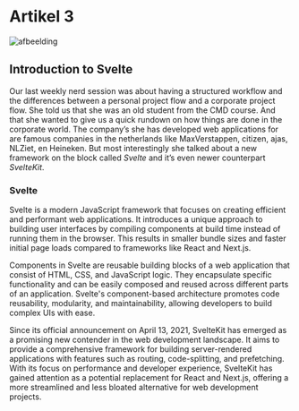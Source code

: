 # Artikel 3
![afbeelding](https://github.com/SafouaneM/weekly-nerd/assets/31611670/97405d5d-2163-44d7-971c-cf90aa5a17dd)

## Introduction to Svelte
Our last weekly nerd session was about having a structured workflow and the differences between a personal project flow and a corporate project flow. She told us that she was an old student from the CMD course. And that she wanted to give us a quick rundown on how things are done in the corporate world. The company’s she has developed web applications for are famous companies in the netherlands like MaxVerstappen, citizen, ajas, NLZiet, en Heineken. But most interestingly she talked about a new framework on the block called *Svelte* and it’s even newer counterpart *SvelteKit*.

### Svelte 
Svelte is a modern JavaScript framework that focuses on creating efficient and performant web applications. It introduces a unique approach to building user interfaces by compiling components at build time instead of running them in the browser. This results in smaller bundle sizes and faster initial page loads compared to frameworks like React and Next.js.

Components in Svelte are reusable building blocks of a web application that consist of HTML, CSS, and JavaScript logic. They encapsulate specific functionality and can be easily composed and reused across different parts of an application. Svelte's component-based architecture promotes code reusability, modularity, and maintainability, allowing developers to build complex UIs with ease.

Since its official announcement on April 13, 2021, SvelteKit has emerged as a promising new contender in the web development landscape. It aims to provide a comprehensive framework for building server-rendered applications with features such as routing, code-splitting, and prefetching. With its focus on performance and developer experience, SvelteKit has gained attention as a potential replacement for React and Next.js, offering a more streamlined and less bloated alternative for web development projects.



